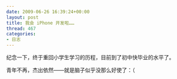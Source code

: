 ```yaml
---
date: 2009-06-26 16:39:24+00:00
layout: post
title: 我会 iPhone 开发啦……
thread: 467
categories:
- 日志
---
```


纪念一下，终于重回小学生学习的历程，目前到了初中快毕业的水平了。<!-- more -->  
  
  
青年不再，杰出依然——就是脑子似乎没那么好使了：（
